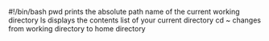 #!/bin/bash
pwd  prints the absolute path name of the current working directory
ls displays the contents list of your current directory
cd ~ changes from working directory to home directory

